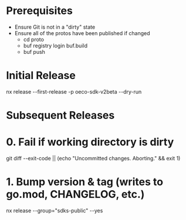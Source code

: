 # Prerequisites

-   Ensure Git is not in a "dirty" state
-   Ensure all of the protos have been published if changed
    -   cd proto
    -   buf registry login buf.build
    -   buf push

# Initial Release

nx release --first-release -p oeco-sdk-v2beta --dry-run

# Subsequent Releases

# 0. Fail if working directory is dirty

git diff --exit-code || (echo "Uncommitted changes. Aborting." && exit 1)

# 1. Bump version & tag (writes to go.mod, CHANGELOG, etc.)

nx release --group="sdks-public" --yes
